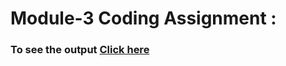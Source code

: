 # Module-3 Coding Assignment : 
 
### To see the output [Click here](https://taheermattur.github.io/Coursera-Coursera-HTML_CSS_and_JavaScript_for_Web_Developers/Assignments/Module%203%20Solution/)
